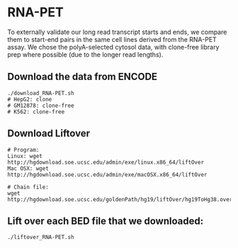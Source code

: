 # RNA-PET
To externally validate our long read transcript starts and ends, we compare them to start-end pairs in the same cell lines derived from the RNA-PET assay. We chose the polyA-selected cytosol data, with clone-free library prep where possible (due to the longer read lengths). 

## Download the data from ENCODE
```
./download_RNA-PET.sh
# HepG2: clone
# GM12878: clone-free
# K562: clone-free
```

## Download Liftover
```
# Program:
Linux: wget http://hgdownload.soe.ucsc.edu/admin/exe/linux.x86_64/liftOver
Mac OSX: wget http://hgdownload.soe.ucsc.edu/admin/exe/macOSX.x86_64/liftOver

# Chain file:
wget http://hgdownload.soe.ucsc.edu/goldenPath/hg19/liftOver/hg19ToHg38.over.chain.gz
```

## Lift over each BED file that we downloaded: 
```
./liftover_RNA-PET.sh
```
